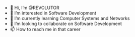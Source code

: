 - 👋 Hi, I’m @REVOLUTOR
- 👀 I’m interested in Software Development
- 🌱 I’m currently learning Computer Systems and Networks
- 💞️ I’m looking to collaborate on Software Development
- 📫 How to reach me in that career

<!---
REVOLUTOR/REVOLUTOR is a ✨ special ✨ repository because its `README.md` (this file) appears on your GitHub profile.
You can click the Preview link to take a look at your changes.
--->
